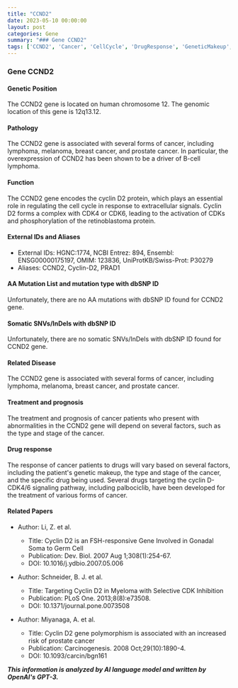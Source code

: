 ```yaml
---
title: "CCND2"
date: 2023-05-10 00:00:00
layout: post
categories: Gene
summary: "### Gene CCND2"
tags: ['CCND2', 'Cancer', 'CellCycle', 'DrugResponse', 'GeneticMakeup', 'Prognosis', 'Palbociclib', 'CDK4/6']
---
```


### Gene CCND2

#### Genetic Position

The CCND2 gene is located on human chromosome 12. The genomic location of this gene is 12q13.12.

#### Pathology

The CCND2 gene is associated with several forms of cancer, including lymphoma, melanoma, breast cancer, and prostate cancer. In particular, the overexpression of CCND2 has been shown to be a driver of B-cell lymphoma.

#### Function

The CCND2 gene encodes the cyclin D2 protein, which plays an essential role in regulating the cell cycle in response to extracellular signals. Cyclin D2 forms a complex with CDK4 or CDK6, leading to the activation of CDKs and phosphorylation of the retinoblastoma protein.

#### External IDs and Aliases

- External IDs: HGNC:1774, NCBI Entrez: 894, Ensembl: ENSG00000175197, OMIM: 123836, UniProtKB/Swiss-Prot: P30279
- Aliases: CCND2, Cyclin-D2, PRAD1

#### AA Mutation List and mutation type with dbSNP ID

Unfortunately, there are no AA mutations with dbSNP ID found for CCND2 gene. 

#### Somatic SNVs/InDels with dbSNP ID

Unfortunately, there are no somatic SNVs/InDels with dbSNP ID found for CCND2 gene.

#### Related Disease

The CCND2 gene is associated with several forms of cancer, including lymphoma, melanoma, breast cancer, and prostate cancer.

#### Treatment and prognosis

The treatment and prognosis of cancer patients who present with abnormalities in the CCND2 gene will depend on several factors, such as the type and stage of the cancer.

#### Drug response

The response of cancer patients to drugs will vary based on several factors, including the patient's genetic makeup, the type and stage of the cancer, and the specific drug being used. Several drugs targeting the cyclin D-CDK4/6 signaling pathway, including palbociclib, have been developed for the treatment of various forms of cancer.

#### Related Papers

- Author: Li, Z. et al.
  - Title: Cyclin D2 is an FSH-responsive Gene Involved in Gonadal Soma to Germ Cell
  - Publication: Dev. Biol. 2007 Aug 1;308(1):254-67.
  - DOI: 10.1016/j.ydbio.2007.05.006
  
- Author: Schneider, B. J. et al.
  - Title: Targeting Cyclin D2 in Myeloma with Selective CDK Inhibition
  - Publication: PLoS One. 2013;8(8):e73508.
  - DOI: 10.1371/journal.pone.0073508
  
- Author: Miyanaga, A. et al.
  - Title: Cyclin D2 gene polymorphism is associated with an increased risk of prostate cancer
  - Publication: Carcinogenesis. 2008 Oct;29(10):1890-4.
  - DOI: 10.1093/carcin/bgn161

**_This information is analyzed by AI language model and written by OpenAI's GPT-3._**
